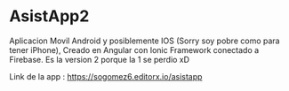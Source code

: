 # AsistApp2
Aplicacion Movil Android y posiblemente IOS (Sorry soy pobre como para tener iPhone), Creado en Angular con Ionic Framework conectado a Firebase. Es la version 2 porque la 1 se perdio xD 


Link de la app : https://sogomez6.editorx.io/asistapp
